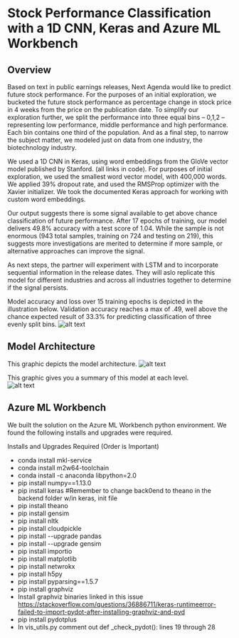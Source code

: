 
# Stock Performance Classification with a 1D CNN, Keras and Azure ML Workbench

## Overview
Based on text in public earnings releases, Next Agenda would like to predict future stock performance.  For the purposes of an initial exploration, we bucketed the future stock performance as percentage change in stock price in 4 weeks from the price on the publication date.  To simplify our exploration further, we split the performance into three equal bins – 0,1,2 – representing low performance, middle performance and high performance.  Each bin contains one third of the population.    And as a final step, to narrow the subject matter, we modeled just on data from one industry, the biotechnology industry.

We used a 1D CNN in Keras, using word embeddings from the GloVe vector model published by Stanford.  (all links in code).  For purposes of initial exploration, we used the smallest word vector model, with 400,000 words.  We applied 39% dropout rate, and used the RMSProp optimizer with the Xavier initializer.  We took the documented Keras approach for working with custom word embeddings.  

Our output suggests there is some signal available to get above chance classification of future performance.  After 17 epochs of training, our model delivers 49.8% accuracy with a test score of 1.04.  While the sample is not enormous (943 total samples, training on 724 and testing on 219), this suggests more investigations are merited to determine if more sample, or alternative approaches can improve the signal.  

As next steps, the partner will experiment with LSTM and to incorporate sequential information in the release dates.  They will aslo replicate this model for different industries and across all industries together to determine if the signal persists.   

Model accuracy and loss over 15 training epochs is depicted in the illustration below.  Validation accuracy reaches a max of .49, well above the chance expected result of 33.3% for predicting classification of three evenly split bins.
![alt text](https://github.com/SingingData/StockPerformanceClassification/blob/master/images/Model_Training_accuracyandloss.png)
 
## Model Architecture
This graphic depicts the model architecture.
![alt text](https://github.com/SingingData/StockPerformanceClassification/blob/master/images/modelarchitecture.png)
 
This graphic gives you a summary of this model at each level.  
![alt text](https://github.com/SingingData/StockPerformanceClassification/blob/master/images/ModelSummary.png)

## Azure ML Workbench
We built the solution on the Azure ML Workbench python environment.  We found the following installs and upgrades were required.

Installs and Upgrades Required (Order is Important)
- conda install mkl-service
- conda install m2w64-toolchain
- conda install -c anaconda libpython=2.0
- pip install numpy==1.13.0
- pip install keras #Remember to change back0end to theano in the backend folder w/in keras, init file
- pip install theano
- pip install gensim
- pip install nltk
- pip install cloudpickle
- pip install --upgrade pandas
- pip install --upgrade gensim
- pip install importio
- pip install matplotlib
- pip install netwrokx
- pip install h5py
- pip install pyparsing==1.5.7
- pip install graphviz
- Install graphviz binaries linked in this issue https://stackoverflow.com/questions/36886711/keras-runtimeerror-failed-to-import-pydot-after-installing-graphviz-and-pyd
- pip install pydotplus
- In vis_utils.py comment out def _check_pydot(): lines 19 through 28


